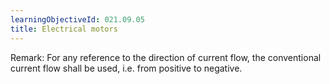 ```yaml
---
learningObjectiveId: 021.09.05
title: Electrical motors
---
```


Remark: For any reference to the direction of current flow, the conventional
current flow shall be used, i.e. from positive to negative.
